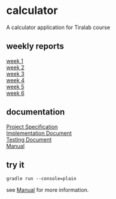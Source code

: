 # calculator
A calculator application for Tiralab course

## weekly reports
[week 1](docs/weekly1.md)  
[week 2](docs/weekly2.md)  
[week 3](docs/weekly3.md)  
[week 4](docs/weekly4.md)  
[week 5](docs/weekly5.md)  
[week 6](docs/weekly6.md) 

## documentation
[Project Specification](docs/specification.md)  
[Implementation Document](docs/implementation.md)  
[Testing Document](docs/specification.md)  
[Manual](docs/manual.md)  

## try it
```
gradle run --console=plain
```
see [Manual](docs/manual.md) for more information.  